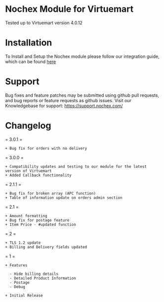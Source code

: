 Nochex Module for Virtuemart
=====================

Tested up to Virtuemart version 4.0.12

Installation
=====================
To Install and Setup the Nochex module please follow our integration guide, which can be found <a href="https://support.nochex.com/kb/faq.php?id=231">here</a>

Support
=====================
Bug fixes and feature patches may be submitted using github pull requests, and bug reports or feature requests as github issues.
Visit our Knowledgebase for support: https://support.nochex.com/ 

Changelog
=====================

= 3.0.1 =

    + Bug fix for orders with no delivery

= 3.0.0 =

    + Compatibility updates and testing to our module for the latest version of Virtuemart
    + Added Callback functionality
    
= 2.1.1 =
    
    + Bug fix for broken array (APC function)
    + Table of information update on orders admin section

= 2.1 =

    + Amount formatting
    + Bug fix for postage feature
    + Item Price - #updated function
    
= 2 =

    + TLS 1.2 update
    + Billing and Delivery fields updated
    
= 1 =

    + Features
    
      - Hide billing details
      - Detailed Product Information
      - Postage
      - Debug
      
    + Initial Release 
